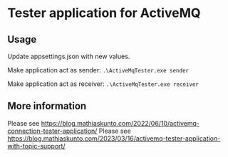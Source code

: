 # Tester application for ActiveMQ

## Usage

Update appsettings.json with new values.

Make application act as sender: `.\ActiveMqTester.exe sender`

Make application act as receiver: `.\ActiveMqTester.exe receiver`

## More information

Please see https://blog.mathiaskunto.com/2022/06/10/activemq-connection-tester-application/
Please see https://blog.mathiaskunto.com/2023/03/16/activemq-tester-application-with-topic-support/
